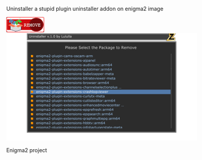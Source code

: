 Uninstaller a stupid plugin uninstaller addon on enigma2 image

<img src="https://github.com/Belfagor2005/Uninstaller/blob/main/usr/lib/enigma2/python/Plugins/Extensions/Uninstaller/icon.png?raw=true">


<img src="https://github.com/Belfagor2005/Uninstaller/blob/main/screen/screenshot.png?raw=true">

Enigma2 project
